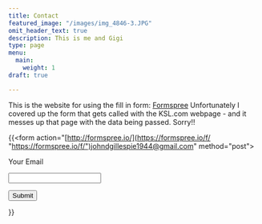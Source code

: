 ```yaml
---
title: Contact
featured_image: "/images/img_4846-3.JPG"
omit_header_text: true
description: This is me and Gigi
type: page
menu:
  main:
    weight: 1
draft: true

---
```

This is the website for using the fill in form: [Formspree](https://formspree.io/) Unfortunately I covered up the form that gets called with the KSL.com webpage - and it messes up that page with the data being passed.  Sorry!!

{{<form action="[http://formspree.io/](https://formspree.io/f/ "https://formspree.io/f/")johndgillespie1944@gmail.com" method="post">

<label for="email">Your Email</label>

<input name="Email" id="email" type="email">

<button type="submit">Submit</button>

</form>}}